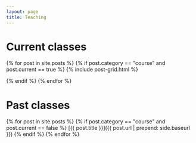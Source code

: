```yaml
---
layout: page
title: Teaching
---
```


Current classes
===

{% for post in site.posts %}
{% if post.category == "course"  and  post.current == true %}
{% include post-grid.html %}
<!-- [{{ post.title }}]({{ post.url | prepend: side.baseurl }}) -->
{% endif %}
{% endfor %}

Past classes
===

{% for post in site.posts %}
{% if post.category == "course"  and  post.current == false %}
[{{ post.title }}]({{ post.url | prepend: side.baseurl }})
{% endif %}
{% endfor %}
